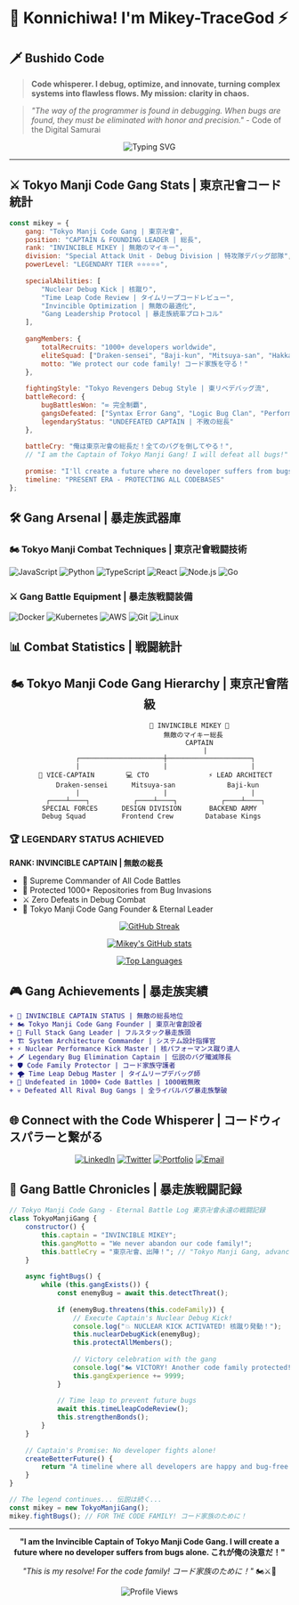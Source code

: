 # 👋 Konnichiwa! I'm Mikey-TraceGod ⚡

</div>

## 🗡️ Bushido Code

> **Code whisperer. I debug, optimize, and innovate, turning complex systems into flawless flows. My mission: clarity in chaos.**

> *"The way of the programmer is found in debugging. When bugs are found, they must be eliminated with honor and precision."* - Code of the Digital Samurai

<div align="center">

![Typing SVG](https://readme-typing-svg.herokuapp.com?font=Fira+Code&size=20&duration=3000&pause=1000&color=00D9FF&center=true&vCenter=true&multiline=true&width=600&height=80&lines=void+debugUniverse()+%7B;++while(bugs.exist())+fight();+%7D;console.log("Yatta!+Bug+defeated!+🎌"))

</div>

---

## ⚔️ Tokyo Manji Code Gang Stats | 東京卍會コード統計

```javascript
const mikey = {
    gang: "Tokyo Manji Code Gang | 東京卍會",
    position: "CAPTAIN & FOUNDING LEADER | 総長",
    rank: "INVINCIBLE MIKEY | 無敵のマイキー",
    division: "Special Attack Unit - Debug Division | 特攻隊デバッグ部隊",
    powerLevel: "LEGENDARY TIER ⭐⭐⭐⭐⭐",
    
    specialAbilities: [
        "Nuclear Debug Kick | 核蹴り",
        "Time Leap Code Review | タイムリープコードレビュー", 
        "Invincible Optimization | 無敵の最適化",
        "Gang Leadership Protocol | 暴走族統率プロトコル"
    ],
    
    gangMembers: {
        totalRecruits: "1000+ developers worldwide",
        eliteSquad: ["Draken-sensei", "Baji-kun", "Mitsuya-san", "Hakkai-chan"],
        motto: "We protect our code family! コード家族を守る！"
    },
    
    fightingStyle: "Tokyo Revengers Debug Style | 東リベデバッグ流",
    battleRecord: {
        bugBattlesWon: "∞ 完全制覇",
        gangsDefeated: ["Syntax Error Gang", "Logic Bug Clan", "Performance Issue Squad"],
        legendaryStatus: "UNDEFEATED CAPTAIN | 不敗の総長"
    },
    
    battleCry: "俺は東京卍會の総長だ！全てのバグを倒してやる！",
    // "I am the Captain of Tokyo Manji Gang! I will defeat all bugs!"
    
    promise: "I'll create a future where no developer suffers from bugs alone!",
    timeline: "PRESENT ERA - PROTECTING ALL CODEBASES"
};
```

## 🛠️ Gang Arsenal | 暴走族武器庫

### 🏍️ Tokyo Manji Combat Techniques | 東京卍會戦闘技術
![JavaScript](https://img.shields.io/badge/JavaScript-F7DF1E?style=for-the-badge&logo=javascript&logoColor=black)
![Python](https://img.shields.io/badge/Python-3776AB?style=for-the-badge&logo=python&logoColor=white)
![TypeScript](https://img.shields.io/badge/TypeScript-007ACC?style=for-the-badge&logo=typescript&logoColor=white)
![React](https://img.shields.io/badge/React-20232A?style=for-the-badge&logo=react&logoColor=61DAFB)
![Node.js](https://img.shields.io/badge/Node.js-43853D?style=for-the-badge&logo=node.js&logoColor=white)
![Go](https://img.shields.io/badge/Go-00ADD8?style=for-the-badge&logo=go&logoColor=white)

### ⚔️ Gang Battle Equipment | 暴走族戦闘装備
![Docker](https://img.shields.io/badge/Docker-2496ED?style=for-the-badge&logo=docker&logoColor=white)
![Kubernetes](https://img.shields.io/badge/Kubernetes-326CE5?style=for-the-badge&logo=kubernetes&logoColor=white)
![AWS](https://img.shields.io/badge/AWS-232F3E?style=for-the-badge&logo=amazon-aws&logoColor=white)
![Git](https://img.shields.io/badge/Git-F05032?style=for-the-badge&logo=git&logoColor=white)
![Linux](https://img.shields.io/badge/Linux-FCC624?style=for-the-badge&logo=linux&logoColor=black)

## 📊 Combat Statistics | 戦闘統計

<div align="center">

## 🏍️ Tokyo Manji Code Gang Hierarchy | 東京卍會階級

<div align="center">

```
                    🔱 INVINCIBLE MIKEY 🔱
                      無敵のマイキー総長
                         CAPTAIN
                            |
        ┌─────────────────────┼─────────────────────┐
        |                     |                     |
   🥊 VICE-CAPTAIN        💻 CTO               ⚡ LEAD ARCHITECT
    Draken-sensei      Mitsuya-san             Baji-kun
        |                     |                     |
   ┌────┴────┐           ┌────┴────┐           ┌────┴────┐
SPECIAL FORCES      DESIGN DIVISION       BACKEND ARMY
 Debug Squad         Frontend Crew        Database Kings
```
</div></div>

<div align="left">

### 🏆 LEGENDARY STATUS ACHIEVED
**RANK: INVINCIBLE CAPTAIN | 無敵の総長**
- 👑 Supreme Commander of All Code Battles
- 🌟 Protected 1000+ Repositories from Bug Invasions  
- ⚔️ Zero Defeats in Debug Combat
- 🎌 Tokyo Manji Code Gang Founder & Eternal Leader

</div>

<div align="center">

[![GitHub Streak](https://github-readme-streak-stats.vercel.app/?user=Mikey-TraceGod&theme=tokyonight&hide_border=true&background=0D1117&stroke=00D9FF&ring=00D9FF&fire=FF6B6B&currStreakLabel=00D9FF)](https://git.io/streak-stats)

[![Mikey's GitHub stats](https://github-readme-stats.vercel.app/api?username=Mikey-TraceGod&show_icons=true&theme=tokyonight&hide_border=true&bg_color=0D1117&title_color=00D9FF&icon_color=00D9FF&text_color=FFFFFF)](https://github.com/anuraghazra/github-readme-stats)

[![Top Languages](https://github-readme-stats.vercel.app/api/top-langs/?username=Mikey-TraceGod&layout=compact&theme=tokyonight&hide_border=true&bg_color=0D1117&title_color=00D9FF&text_color=FFFFFF)](https://github.com/anuraghazra/github-readme-stats)

</div>

<div align="left">

## 🎮 Gang Achievements | 暴走族実績

```diff
+ 👑 INVINCIBLE CAPTAIN STATUS | 無敵の総長地位
+ 🏍️ Tokyo Manji Code Gang Founder | 東京卍會創設者
+ 🥇 Full Stack Gang Leader | フルスタック暴走族頭
+ 🏗️ System Architecture Commander | システム設計指揮官  
+ ⚡ Nuclear Performance Kick Master | 核パフォーマンス蹴り達人
+ 🗡️ Legendary Bug Elimination Captain | 伝説のバグ殲滅隊長
+ 🛡️ Code Family Protector | コード家族守護者
+ 🌪️ Time Leap Debug Master | タイムリープデバッグ師
+ 🎌 Undefeated in 1000+ Code Battles | 1000戦無敗
+ 💀 Defeated All Rival Bug Gangs | 全ライバルバグ暴走族撃破
```

</div>

## 🌐 Connect with the Code Whisperer | コードウィスパラーと繋がる

<div align="center">

[![LinkedIn](https://img.shields.io/badge/LinkedIn-0077B5?style=for-the-badge&logo=linkedin&logoColor=white)](https://linkedin.com/in/your-profile)
[![Twitter](https://img.shields.io/badge/Twitter-1DA1F2?style=for-the-badge&logo=twitter&logoColor=white)](https://twitter.com/your-handle)
[![Portfolio](https://img.shields.io/badge/Portfolio-00D9FF?style=for-the-badge&logo=google-chrome&logoColor=white)](https://your-portfolio.com)
[![Email](https://img.shields.io/badge/Email-D14836?style=for-the-badge&logo=gmail&logoColor=white)](mailto:your-email@example.com)

</div>

## 💫 Gang Battle Chronicles | 暴走族戦闘記録

<div align="left">

```javascript
// Tokyo Manji Code Gang - Eternal Battle Log 東京卍會永遠の戦闘記録
class TokyoManjiGang {
    constructor() {
        this.captain = "INVINCIBLE MIKEY";
        this.gangMotto = "We never abandon our code family!";
        this.battleCry = "東京卍會、出陣！"; // "Tokyo Manji Gang, advance!"
    }
    
    async fightBugs() {
        while (this.gangExists()) {
            const enemyBug = await this.detectThreat();
            
            if (enemyBug.threatens(this.codeFamily)) {
                // Execute Captain's Nuclear Debug Kick! 
                console.log("💥 NUCLEAR KICK ACTIVATED! 核蹴り発動！");
                this.nuclearDebugKick(enemyBug);
                this.protectAllMembers();
                
                // Victory celebration with the gang
                console.log("🏍️ VICTORY! Another code family protected! 勝利！");
                this.gangExperience += 9999;
            }
            
            // Time leap to prevent future bugs
            await this.timeLleapCodeReview();
            this.strengthenBonds();
        }
    }
    
    // Captain's Promise: No developer fights alone!
    createBetterFuture() {
        return "A timeline where all developers are happy and bug-free! 🌟";
    }
}

// The legend continues... 伝説は続く...
const mikey = new TokyoManjiGang();
mikey.fightBugs(); // FOR THE CODE FAMILY! コード家族のために！
```
</div>

---

<div align="center">
  
**"I am the Invincible Captain of Tokyo Manji Code Gang. I will create a future where no developer suffers from bugs alone. これが俺の決意だ！"**

*"This is my resolve! For the code family! コード家族のために！"* 🏍️⚔️🎌

![Profile Views](https://komarev.com/ghpvc/?username=Mikey-TraceGod&color=00D9FF&style=for-the-badge)

</div>
